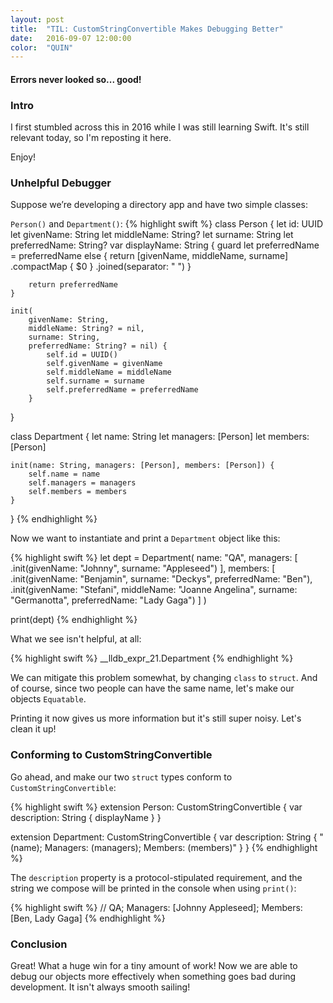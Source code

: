 ```yaml
---
layout: post
title:  "TIL: CustomStringConvertible Makes Debugging Better"
date:   2016-09-07 12:00:00
color:  "QUIN"
---
```


#### Errors never looked so... good!

### Intro

I first stumbled across this in 2016 while I was still learning Swift. It's still relevant today, so I'm reposting it here. 

Enjoy!

### Unhelpful Debugger

Suppose we’re developing a directory app and have two simple classes: 

`Person()` and `Department()`:
{% highlight swift %}
class Person {
    let id: UUID
    let givenName: String
    let middleName: String?
    let surname: String
    let preferredName: String?
    var displayName: String {
        guard let preferredName = preferredName else {
            return [givenName, middleName, surname]
                .compactMap { $0 }
                .joined(separator: " ")
        }

        return preferredName
    }

    init(
        givenName: String,
        middleName: String? = nil,
        surname: String,
        preferredName: String? = nil) {
            self.id = UUID()
            self.givenName = givenName
            self.middleName = middleName
            self.surname = surname
            self.preferredName = preferredName
        }
}

class Department {
    let name: String
    let managers: [Person]
    let members: [Person]

    init(name: String, managers: [Person], members: [Person]) {
        self.name = name
        self.managers = managers
        self.members = members
    }
}
{% endhighlight %}

Now we want to instantiate and print a `Department` object like this:

{% highlight swift %}
let dept = Department(
    name: "QA",
    managers: [
        .init(givenName: "Johnny", surname: "Appleseed")
    ],
    members: [
        .init(givenName: "Benjamin", surname: "Deckys", preferredName: "Ben"),
        .init(givenName: "Stefani", middleName: "Joanne Angelina", surname: "Germanotta", preferredName: "Lady Gaga")
    ]
)

print(dept)
{% endhighlight %}

What we see isn't helpful, at all:

{% highlight swift %}
\_\_lldb_expr_21.Department
{% endhighlight %}

We can mitigate this problem somewhat, by changing `class` to `struct`. And of course, since two people can have the same name, let's make our objects `Equatable`.

Printing it now gives us more information but it's still super noisy. Let's clean it up!

### Conforming to CustomStringConvertible

Go ahead, and make our two `struct` types conform to `CustomStringConvertible`:

{% highlight swift %}
extension Person: CustomStringConvertible {
    var description: String {
        displayName
    }
}

extension Department: CustomStringConvertible {
    var description: String {
        "\(name); Managers: \(managers); Members: \(members)"
    }
}
{% endhighlight %}

The `description` property is a protocol-stipulated requirement, and the string we compose will be printed in the console when using `print()`:

{% highlight swift %}
// QA; Managers: [Johnny Appleseed]; Members: [Ben, Lady Gaga]
{% endhighlight %}

### Conclusion

Great! What a huge win for a tiny amount of work! Now we are able to debug our objects more effectively when something goes bad during development. It isn't always smooth sailing!
